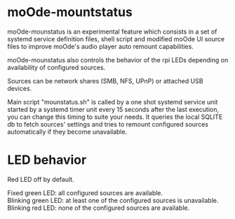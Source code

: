 # moOde-mountstatus

moOde-mounstatus is an experimental feature which consists in a set of systemd service definition files, shell script and modified moOde UI source files to improve moOde's audio player auto remount capabilities.

moOde-mounstatus also controls the behavior of the rpi LEDs depending on availability of configured sources.

Sources can be network shares (SMB, NFS, UPnP) or attached USB devices.

Main script "mounstatus.sh" is called by a one shot systemd service unit started by a systemd timer unit every 15 seconds after the last execution, you can change this timing to suite your needs. It queries the local SQLITE db to fetch sources' settings and tries to remount configured sources automatically if they become unavailable.

# LED behavior

Red LED off by default.

Fixed green LED: all configured sources are available. \
Blinking green LED: at least one of the configured sources is unavailable. \
Blinking red LED: none of the configured sources are available.
